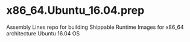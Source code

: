 # x86_64.Ubuntu_16.04.prep
Assembly Lines repo for building Shippable Runtime Images for x86_64 architecture
Ubuntu 16.04 OS
